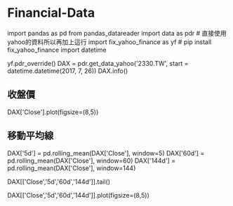 # Financial-Data

import pandas as pd
from pandas_datareader import data as pdr # 直接使用yahoo的資料所以再加上這行
import fix_yahoo_finance as yf # pip install fix_yahoo_finance
import datetime

yf.pdr_override()
DAX = pdr.get_data_yahoo('2330.TW', start = datetime.datetime(2017, 7, 26))
DAX.info()

## 收盤價
DAX['Close'].plot(figsize=(8,5))

## 移動平均線
DAX['5d'] = pd.rolling_mean(DAX['Close'], window=5)
DAX['60d'] = pd.rolling_mean(DAX['Close'], window=60)
DAX['144d'] = pd.rolling_mean(DAX['Close'], window=144)

DAX[['Close','5d','60d','144d']].tail()

DAX[['Close','5d','60d','144d']].plot(figsize=(8,5))

